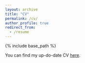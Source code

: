 ```yaml
---
layout: archive
title: "CV"
permalink: /cv/
author_profile: true
redirect_from:
  - /resume
---
```


{% include base_path %}

You can find my up-do-date CV [here](https://github.com/shervinkhal/shervinkhal.github.io/blob/ffc4ef08f40a26ad4803896033547c9ac00a72f5/files/shervin_khalafi_CV.pdf).
